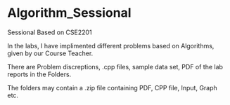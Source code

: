 # Algorithm_Sessional
Sessional Based on CSE2201

In the labs, I have implimented different problems based on Algorithms, given by our Course Teacher.

There are Problem discreptions, .cpp files, sample data set, PDF of the lab reports in the Folders.

The folders may contain a .zip file containing PDF, CPP file, Input, Graph etc.
